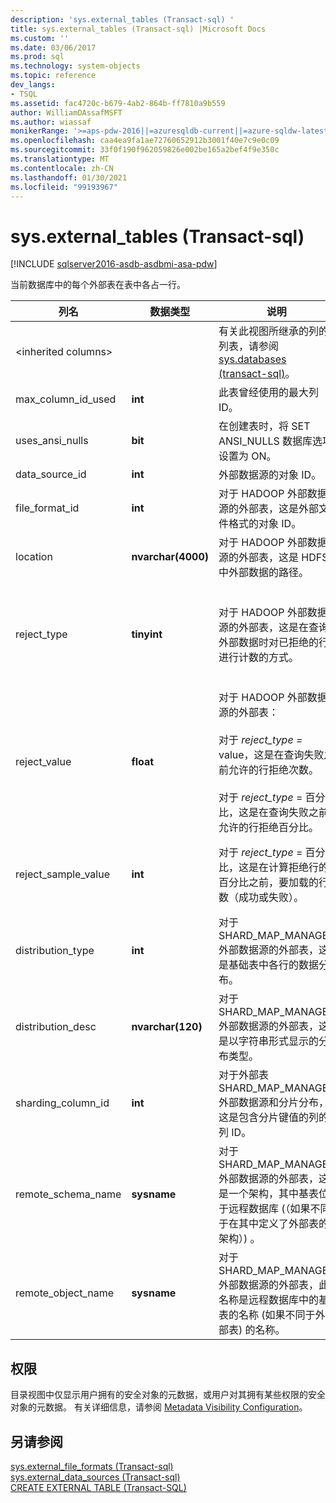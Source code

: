 ```yaml
---
description: 'sys.external_tables (Transact-sql) '
title: sys.external_tables (Transact-sql) |Microsoft Docs
ms.custom: ''
ms.date: 03/06/2017
ms.prod: sql
ms.technology: system-objects
ms.topic: reference
dev_langs:
- TSQL
ms.assetid: fac4720c-b679-4ab2-864b-ff7810a9b559
author: WilliamDAssafMSFT
ms.author: wiassaf
monikerRange: '>=aps-pdw-2016||=azuresqldb-current||=azure-sqldw-latest||>=sql-server-2016||>=sql-server-linux-2017||=azuresqldb-mi-current'
ms.openlocfilehash: caa4ea9fa1ae72760652912b3001f40e7c9e0c09
ms.sourcegitcommit: 33f0f190f962059826e002be165a2bef4f9e350c
ms.translationtype: MT
ms.contentlocale: zh-CN
ms.lasthandoff: 01/30/2021
ms.locfileid: "99193967"
---
```

# <a name="sysexternal_tables-transact-sql"></a>sys.external_tables (Transact-sql) 
[!INCLUDE [sqlserver2016-asdb-asdbmi-asa-pdw](../../includes/applies-to-version/sqlserver2016-asdb-asdbmi-asa-pdw.md)]

  当前数据库中的每个外部表在表中各占一行。  
  
|列名|数据类型|说明|范围|  
|-----------------|---------------|-----------------|-----------|  
|\<inherited columns>||有关此视图所继承的列的列表，请参阅 [sys.databases &#40;transact-sql&#41;](../../relational-databases/system-catalog-views/sys-objects-transact-sql.md)。||  
|max_column_id_used|**int**|此表曾经使用的最大列 ID。||  
|uses_ansi_nulls|**bit**|在创建表时，将 SET ANSI_NULLS 数据库选项设置为 ON。||  
|data_source_id|**int**|外部数据源的对象 ID。||  
|file_format_id|**int**|对于 HADOOP 外部数据源的外部表，这是外部文件格式的对象 ID。||  
|location|**nvarchar(4000)**|对于 HADOOP 外部数据源的外部表，这是 HDFS 中外部数据的路径。||  
|reject_type|**tinyint**|对于 HADOOP 外部数据源的外部表，这是在查询外部数据时对已拒绝的行进行计数的方式。|VALUE-已拒绝的行数。<br /><br /> 百分比-已拒绝的行的百分比。|  
|reject_value|**float**|对于 HADOOP 外部数据源的外部表：<br /><br /> 对于 *reject_type =* value，这是在查询失败之前允许的行拒绝次数。<br /><br /> 对于 *reject_type* = 百分比，这是在查询失败之前允许的行拒绝百分比。||  
|reject_sample_value|**int**|对于 *reject_type* = 百分比，这是在计算拒绝行的百分比之前，要加载的行数（成功或失败）。|如果 reject_type = VALUE，则为 NULL。|  
|distribution_type|**int**|对于 SHARD_MAP_MANAGER 外部数据源的外部表，这是基础表中各行的数据分布。|0-分片<br /><br /> 1-已复制<br /><br /> 2轮循机制|  
|distribution_desc|**nvarchar(120)**|对于 SHARD_MAP_MANAGER 外部数据源的外部表，这是以字符串形式显示的分布类型。||  
|sharding_column_id|**int**|对于外部表 SHARD_MAP_MANAGER 外部数据源和分片分布，这是包含分片键值的列的列 ID。||  
|remote_schema_name|**sysname**|对于 SHARD_MAP_MANAGER 外部数据源的外部表，这是一个架构，其中基表位于远程数据库 (（如果不同于在其中定义了外部表的架构）) 。||  
|remote_object_name|**sysname**|对于 SHARD_MAP_MANAGER 外部数据源的外部表，此名称是远程数据库中的基表的名称 (如果不同于外部表) 的名称。||  
  
## <a name="permissions"></a>权限  
 目录视图中仅显示用户拥有的安全对象的元数据，或用户对其拥有某些权限的安全对象的元数据。 有关详细信息，请参阅 [Metadata Visibility Configuration](../../relational-databases/security/metadata-visibility-configuration.md)。  
  
## <a name="see-also"></a>另请参阅  
 [sys.external_file_formats &#40;Transact-sql&#41;](../../relational-databases/system-catalog-views/sys-external-file-formats-transact-sql.md)   
 [sys.external_data_sources &#40;Transact-sql&#41;](../../relational-databases/system-catalog-views/sys-external-data-sources-transact-sql.md)   
 [CREATE EXTERNAL TABLE (Transact-SQL)](../../t-sql/statements/create-external-table-transact-sql.md)  
  
  
